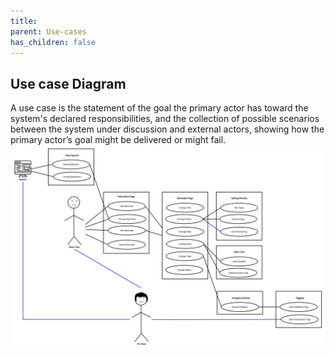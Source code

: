 ```yaml
---
title: 
parent: Use-cases
has_children: false
---
```


## Use case Diagram
A use case is the statement of the goal the primary actor has toward the system's declared responsibilities, and the collection of possible scenarios between the system under discussion and external actors, showing how the primary actor’s goal might be delivered or might fail.
![Use case](../../images/final-assignment/Use-case%20.png)
